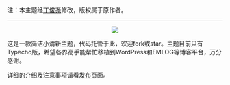 注：本主题经[丁俊尧](http://www.hlworks.org/)修改，版权属于原作者。

------

<p style="text-align:center"><img src="http://labimg-labimg.stor.sinaapp.com/original/51de1867c13df9348e0d062c49e25d14.png" /></p>

这是一款简洁小清新主题，代码托管于此，欢迎fork或star。主题目前只有Typecho版，希望各界高手能帮忙移植到WordPress和EMLOG等博客平台，万分感谢。

详细的介绍及注意事项请看[发布页面](http://ben-lab.com/typecho/1805.html)。
